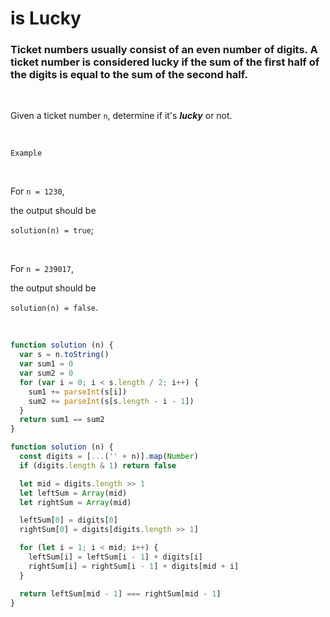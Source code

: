# is Lucky

### Ticket numbers usually consist of an even number of digits. A ticket number is considered lucky if the sum of the first half of the digits is equal to the sum of the second half.
<br />


Given a ticket number `n`, determine if it's ___lucky___ or not.

<br />

`Example`

<br />

For `n = 1230`,

the output should be

`solution(n) = true`;

<br />

For `n = 239017`,

the output should be

`solution(n) = false`.

<br />


```javascript
function solution (n) {
  var s = n.toString()
  var sum1 = 0
  var sum2 = 0
  for (var i = 0; i < s.length / 2; i++) {
    sum1 += parseInt(s[i])
    sum2 += parseInt(s[s.length - i - 1])
  }
  return sum1 == sum2
}
```

```javascript
function solution (n) {
  const digits = [...('' + n)].map(Number)
  if (digits.length & 1) return false

  let mid = digits.length >> 1
  let leftSum = Array(mid)
  let rightSum = Array(mid)

  leftSum[0] = digits[0]
  rightSum[0] = digits[digits.length >> 1]

  for (let i = 1; i < mid; i++) {
    leftSum[i] = leftSum[i - 1] + digits[i]
    rightSum[i] = rightSum[i - 1] + digits[mid + i]
  }

  return leftSum[mid - 1] === rightSum[mid - 1]
}
```